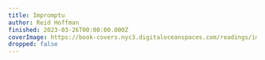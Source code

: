 ```yaml
---
title: Impromptu
author: Reid Hoffman
finished: 2023-03-26T00:00:00.000Z
coverImage: https://book-covers.nyc3.digitaloceanspaces.com/readings/impromptu-01.jpg
dropped: false
---
```



